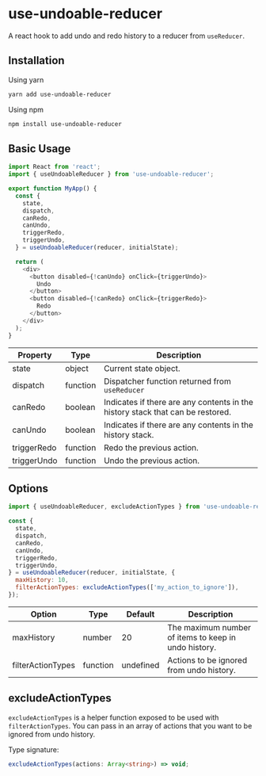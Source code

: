 # use-undoable-reducer

A react hook to add undo and redo history to a reducer from `useReducer`.

## Installation

Using yarn

```bash
yarn add use-undoable-reducer
```

Using npm

```bash
npm install use-undoable-reducer
```

## Basic Usage

```js
import React from 'react';
import { useUndoableReducer } from 'use-undoable-reducer';

export function MyApp() {
  const {
    state,
    dispatch,
    canRedo,
    canUndo,
    triggerRedo,
    triggerUndo,
  } = useUndoableReducer(reducer, initialState);

  return (
    <div>
      <button disabled={!canUndo} onClick={triggerUndo}>
        Undo
      </button>
      <button disabled={!canRedo} onClick={triggerRedo}>
        Redo
      </button>
    </div>
  );
}
```

| Property    | Type     | Description                                                                    |
| ----------- | -------- | ------------------------------------------------------------------------------ |
| state       | object   | Current state object.                                                          |
| dispatch    | function | Dispatcher function returned from `useReducer`                                 |
| canRedo     | boolean  | Indicates if there are any contents in the history stack that can be restored. |
| canUndo     | boolean  | Indicates if there are any contents in the history stack.                      |
| triggerRedo | function | Redo the previous action.                                                      |
| triggerUndo | function | Undo the previous action.                                                      |

## Options

```js
import { useUndoableReducer, excludeActionTypes } from 'use-undoable-reducer';

const {
  state,
  dispatch,
  canRedo,
  canUndo,
  triggerRedo,
  triggerUndo,
} = useUndoableReducer(reducer, initialState, {
  maxHistory: 10,
  filterActionTypes: excludeActionTypes(['my_action_to_ignore']),
});
```

| Option            | Type     | Default   | Description                                          |
| ----------------- | -------- | --------- | ---------------------------------------------------- |
| maxHistory        | number   | 20        | The maximum number of items to keep in undo history. |
| filterActionTypes | function | undefined | Actions to be ignored from undo history.             |

## excludeActionTypes

`excludeActionTypes` is a helper function exposed to be used with `filterActionTypes`. You can pass in an array of actions that you want to be ignored from undo history.

Type signature:

```ts
excludeActionTypes(actions: Array<string>) => void;
```

